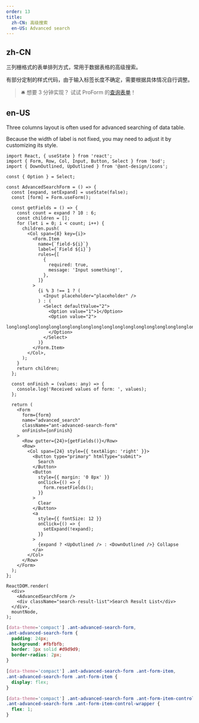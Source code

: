 ```yaml
---
order: 13
title:
  zh-CN: 高级搜索
  en-US: Advanced search
---
```


## zh-CN

三列栅格式的表单排列方式，常用于数据表格的高级搜索。

有部分定制的样式代码，由于输入标签长度不确定，需要根据具体情况自行调整。

> 🛎️ 想要 3 分钟实现？ 试试 ProForm 的[查询表单](https://procomponents.ant.design/components/form#%E6%9F%A5%E8%AF%A2%E7%AD%9B%E9%80%89)！

## en-US

Three columns layout is often used for advanced searching of data table.

Because the width of label is not fixed, you may need to adjust it by customizing its style.

```tsx
import React, { useState } from 'react';
import { Form, Row, Col, Input, Button, Select } from 'bsd';
import { DownOutlined, UpOutlined } from '@ant-design/icons';

const { Option } = Select;

const AdvancedSearchForm = () => {
  const [expand, setExpand] = useState(false);
  const [form] = Form.useForm();

  const getFields = () => {
    const count = expand ? 10 : 6;
    const children = [];
    for (let i = 0; i < count; i++) {
      children.push(
        <Col span={8} key={i}>
          <Form.Item
            name={`field-${i}`}
            label={`Field ${i}`}
            rules={[
              {
                required: true,
                message: 'Input something!',
              },
            ]}
          >
            {i % 3 !== 1 ? (
              <Input placeholder="placeholder" />
            ) : (
              <Select defaultValue="2">
                <Option value="1">1</Option>
                <Option value="2">
                  longlonglonglonglonglonglonglonglonglonglonglonglonglonglonglonglonglonglonglonglonglonglonglonglonglonglonglonglonglonglonglonglonglonglonglonglonglonglonglonglonglonglonglonglonglonglonglonglonglonglonglonglonglonglonglonglonglonglonglonglonglonglonglonglonglonglonglonglonglonglonglonglonglonglonglonglonglonglonglonglong
                </Option>
              </Select>
            )}
          </Form.Item>
        </Col>,
      );
    }
    return children;
  };

  const onFinish = (values: any) => {
    console.log('Received values of form: ', values);
  };

  return (
    <Form
      form={form}
      name="advanced_search"
      className="ant-advanced-search-form"
      onFinish={onFinish}
    >
      <Row gutter={24}>{getFields()}</Row>
      <Row>
        <Col span={24} style={{ textAlign: 'right' }}>
          <Button type="primary" htmlType="submit">
            Search
          </Button>
          <Button
            style={{ margin: '0 8px' }}
            onClick={() => {
              form.resetFields();
            }}
          >
            Clear
          </Button>
          <a
            style={{ fontSize: 12 }}
            onClick={() => {
              setExpand(!expand);
            }}
          >
            {expand ? <UpOutlined /> : <DownOutlined />} Collapse
          </a>
        </Col>
      </Row>
    </Form>
  );
};

ReactDOM.render(
  <div>
    <AdvancedSearchForm />
    <div className="search-result-list">Search Result List</div>
  </div>,
  mountNode,
);
```

```css
[data-theme='compact'] .ant-advanced-search-form,
.ant-advanced-search-form {
  padding: 24px;
  background: #fbfbfb;
  border: 1px solid #d9d9d9;
  border-radius: 2px;
}

[data-theme='compact'] .ant-advanced-search-form .ant-form-item,
.ant-advanced-search-form .ant-form-item {
  display: flex;
}

[data-theme='compact'] .ant-advanced-search-form .ant-form-item-control-wrapper,
.ant-advanced-search-form .ant-form-item-control-wrapper {
  flex: 1;
}
```

<style>
#components-form-demo-advanced-search .ant-form {
  max-width: none;
}
#components-form-demo-advanced-search .search-result-list {
  margin-top: 16px;
  border: 1px dashed #e9e9e9;
  border-radius: 2px;
  background-color: #fafafa;
  min-height: 200px;
  text-align: center;
  padding-top: 80px;
}
[data-theme="dark"] .ant-advanced-search-form  {
  background: rgba(255,255,255,0.04);
  border: 1px solid #434343;
  padding: 24px;
  border-radius: 2px;
}
[data-theme="dark"] #components-form-demo-advanced-search .search-result-list {
  border: 1px dashed #434343;
  background: rgba(255,255,255,0.04);
}
</style>
